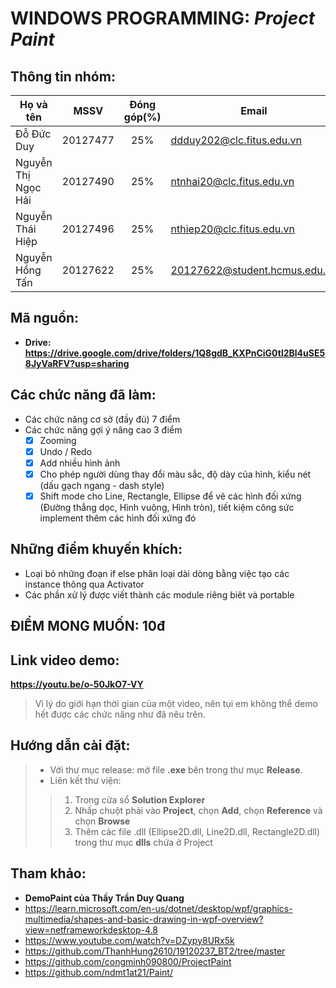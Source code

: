 # WINDOWS PROGRAMMING: **_Project Paint_**

## Thông tin nhóm:

| Họ và tên           |   MSSV   | Đóng góp(%) | Email                         |
| ------------------- | :------: | :---------: | ----------------------------- |
| Đỗ Đức Duy          | 20127477 |     25%     | ddduy202@clc.fitus.edu.vn     |
| Nguyễn Thị Ngọc Hải | 20127490 |     25%     | ntnhai20@clc.fitus.edu.vn     |
| Nguyễn Thái Hiệp    | 20127496 |     25%     | nthiep20@clc.fitus.edu.vn     |
| Nguyễn Hồng Tấn     | 20127622 |     25%     | 20127622@student.hcmus.edu.vn |

## Mã nguồn:

-   **Drive: https://drive.google.com/drive/folders/1Q8gdB_KXPnCiG0tl2Bl4uSE58JyVaRFV?usp=sharing**

## Các chức năng đã làm:

-   Các chức năng cơ sở (đầy đủ) 7 điểm
-   Các chức năng gợi ý nâng cao 3 điểm
    - [x] Zooming
    - [x] Undo / Redo
    - [x] Add nhiều hình ảnh
    - [x] Cho phép người dùng thay đổi màu sắc, độ dày của hình, kiểu nét (dấu gạch ngang - dash style)
    - [x] Shift mode cho Line, Rectangle, Ellipse để vẽ các hình đối xứng (Đường thẳng dọc, Hình vuông, Hình tròn), tiết kiệm công sức implement thêm các hình đối xứng đó

## Những điểm khuyến khích:

-   Loại bỏ những đoạn if else phân loại dài dòng bằng việc tạo các instance thông qua Activator
-   Các phần xử lý được viết thành các module riêng biêt và portable

## **ĐIỂM MONG MUỐN: 10đ**

## Link video demo:

**https://youtu.be/o-50JkO7-VY**

> Vì lý do giới hạn thời gian của một video, nên tụi em không thể demo hết được các chức năng như đã nêu trên.

## Hướng dẫn cài đặt:

> -   Với thư mục release: mở file **.exe** bên trong thư mục **Release**.
> -   Liên kết thư viện:
>> 1. Trong cửa sổ **Solution Explorer**
>> 2. Nhấp chuột phải vào **Project**, chọn **Add**, chọn **Reference** và chọn **Browse**
>> 3. Thêm các file .dll (Ellipse2D.dll, Line2D.dll, Rectangle2D.dll) trong thư mục **dlls** chứa ở Project

## Tham khảo:

-   **DemoPaint của Thầy Trần Duy Quang**
-   https://learn.microsoft.com/en-us/dotnet/desktop/wpf/graphics-multimedia/shapes-and-basic-drawing-in-wpf-overview?view=netframeworkdesktop-4.8
-   https://www.youtube.com/watch?v=DZypy8URx5k
-   https://github.com/ThanhHung2610/19120237_BT2/tree/master
-   https://github.com/congminh090800/ProjectPaint
-   https://github.com/ndmt1at21/Paint/
